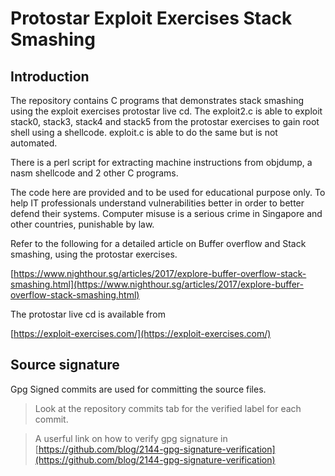 # Protostar Exploit Exercises Stack Smashing

## Introduction
The repository contains C programs that demonstrates stack smashing using the exploit exercises protostar live cd. 
The exploit2.c is able to exploit stack0, stack3, stack4 and stack5 from the protostar exercises to gain root shell using a shellcode. 
exploit.c is able to do the same but is not automated. 

There is a perl script for extracting machine instructions from objdump, a nasm shellcode and 2 other C programs. 

The code here are provided and to be used for educational purpose only. To help IT professionals understand vulnerabilities better in order to better defend their systems. Computer misuse is a serious crime in Singapore and other countries, punishable by law. 


Refer to the following for a detailed article on Buffer overflow and Stack smashing, using the protostar exercises. 

[https://www.nighthour.sg/articles/2017/explore-buffer-overflow-stack-smashing.html](https://www.nighthour.sg/articles/2017/explore-buffer-overflow-stack-smashing.html)


The protostar live cd is available from 

[https://exploit-exercises.com/](https://exploit-exercises.com/)



## Source signature
Gpg Signed commits are used for committing the source files. 

> Look at the repository commits tab for the verified label for each commit. 

> A userful link on how to verify gpg signature in [https://github.com/blog/2144-gpg-signature-verification](https://github.com/blog/2144-gpg-signature-verification)

